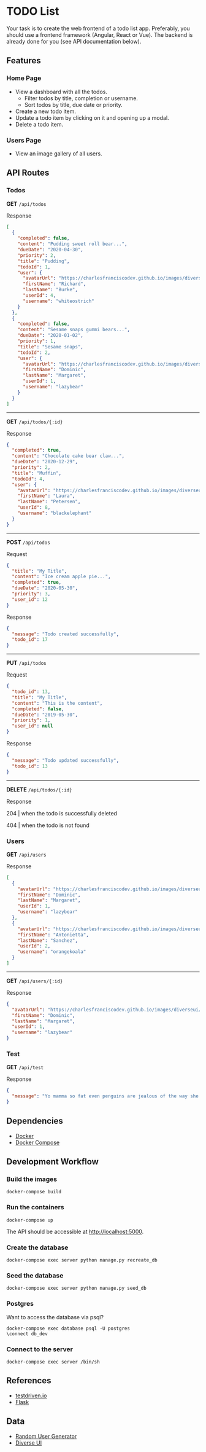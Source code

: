 # TODO List

Your task is to create the web frontend of a todo list app.
Preferably, you should use a frontend framework (Angular, React or Vue).
The backend is already done for you (see API documentation below).

## Features

### Home Page
* View a dashboard with all the todos.
  * Filter todos by title, completion or username.
  * Sort todos by title, due date or priority.
* Create a new todo item.
* Update a todo item by clicking on it and opening up a modal.
* Delete a todo item.

### Users Page
* View an image gallery of all users.

## API Routes

### Todos

**GET** `/api/todos`

Response
```json
[
  {
    "completed": false,
    "content": "Pudding sweet roll bear...",
    "dueDate": "2020-04-30",
    "priority": 2,
    "title": "Pudding",
    "todoId": 1,
    "user": {
      "avatarUrl": "https://charlesfranciscodev.github.io/images/diverseui/male-52.jpg",
      "firstName": "Richard",
      "lastName": "Burke",
      "userId": 4,
      "username": "whiteostrich"
    }
  },
  {
    "completed": false,
    "content": "Sesame snaps gummi bears...",
    "dueDate": "2020-01-02",
    "priority": 1,
    "title": "Sesame snaps",
    "todoId": 2,
    "user": {
      "avatarUrl": "https://charlesfranciscodev.github.io/images/diverseui/male-30.jpg",
      "firstName": "Dominic",
      "lastName": "Margaret",
      "userId": 1,
      "username": "lazybear"
    }
  }
]
```

---

**GET** `/api/todos/{:id}`

Response

```json
{
  "completed": true,
  "content": "Chocolate cake bear claw...",
  "dueDate": "2020-12-29",
  "priority": 2,
  "title": "Muffin",
  "todoId": 4,
  "user": {
    "avatarUrl": "https://charlesfranciscodev.github.io/images/diverseui/female-11.jpg",
    "firstName": "Laura",
    "lastName": "Petersen",
    "userId": 8,
    "username": "blackelephant"
  }
}
```

---

**POST** `/api/todos`

Request
```json
{
  "title": "My Title",
  "content": "Ice cream apple pie...",
  "completed": true,
  "dueDate": "2020-05-30",
  "priority": 3,
  "user_id": 12
}
```

Response
```json
{
  "message": "Todo created successfully",
  "todo_id": 17
}
```

---

**PUT** `/api/todos`

Request
```json
{
  "todo_id": 13,
  "title": "My Title",
  "content": "This is the content",
  "completed": false,
  "dueDate": "2019-05-30",
  "priority": 1,
  "user_id": null
}
```

Response
```json
{
  "message": "Todo updated successfully",
  "todo_id": 13
}
```

---

**DELETE** `/api/todos/{:id}`

Response

204 | when the todo is successfully deleted

404 | when the todo is not found

### Users

**GET** `/api/users`

Response
```json
[
  {
    "avatarUrl": "https://charlesfranciscodev.github.io/images/diverseui/male-30.jpg",
    "firstName": "Dominic",
    "lastName": "Margaret",
    "userId": 1,
    "username": "lazybear"
  },
  {
    "avatarUrl": "https://charlesfranciscodev.github.io/images/diverseui/female-69.jpg",
    "firstName": "Antonietta",
    "lastName": "Sanchez",
    "userId": 2,
    "username": "orangekoala"
  }
]
```

---

**GET** `/api/users/{:id}`

Response
```json
{
  "avatarUrl": "https://charlesfranciscodev.github.io/images/diverseui/male-30.jpg",
  "firstName": "Dominic",
  "lastName": "Margaret",
  "userId": 1,
  "username": "lazybear"
}
```

### Test

**GET** `/api/test`

Response
```json
{
  "message": "Yo mamma so fat even penguins are jealous of the way she waddles."
}
```

## Dependencies
* [Docker](https://www.docker.com/)
* [Docker Compose](https://docs.docker.com/compose/)

## Development Workflow

### Build the images

`docker-compose build`

### Run the containers

`docker-compose up`

The API should be accessible at [http://localhost:5000](http://localhost:5000).

### Create the database

`docker-compose exec server python manage.py recreate_db`

### Seed the database

`docker-compose exec server python manage.py seed_db`

### Postgres

Want to access the database via psql?

```
docker-compose exec database psql -U postgres
\connect db_dev
```

### Connect to the server

`docker-compose exec server /bin/sh`

## References
* [testdriven.io](https://testdriven.io)
* [Flask](https://palletsprojects.com/p/flask/)

## Data
* [Random User Generator](https://randomuser.me/)
* [Diverse UI](https://diverseui.com/)
